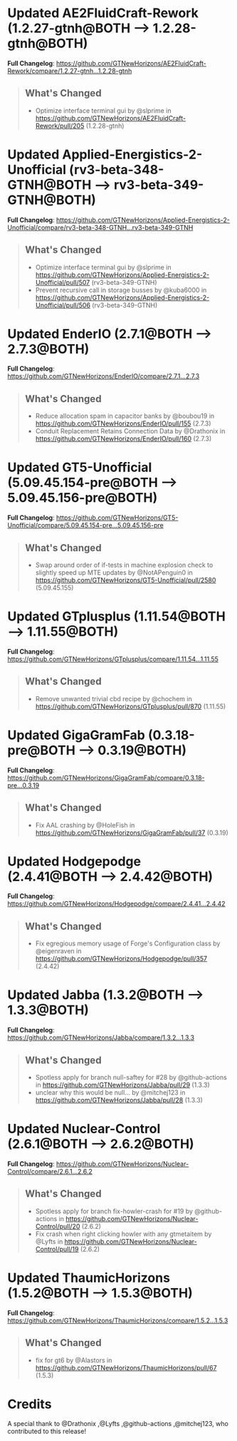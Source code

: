 # Updated AE2FluidCraft-Rework (1.2.27-gtnh@BOTH --> 1.2.28-gtnh@BOTH)
**Full Changelog**: https://github.com/GTNewHorizons/AE2FluidCraft-Rework/compare/1.2.27-gtnh...1.2.28-gtnh
>## What's Changed
> * Optimize interface terminal gui by @slprime in https://github.com/GTNewHorizons/AE2FluidCraft-Rework/pull/205 (1.2.28-gtnh)
>

# Updated Applied-Energistics-2-Unofficial (rv3-beta-348-GTNH@BOTH --> rv3-beta-349-GTNH@BOTH)
**Full Changelog**: https://github.com/GTNewHorizons/Applied-Energistics-2-Unofficial/compare/rv3-beta-348-GTNH...rv3-beta-349-GTNH
>## What's Changed
> * Optimize interface terminal gui by @slprime in https://github.com/GTNewHorizons/Applied-Energistics-2-Unofficial/pull/507 (rv3-beta-349-GTNH)
> * Prevent recursive call in storage busses by @kuba6000 in https://github.com/GTNewHorizons/Applied-Energistics-2-Unofficial/pull/506 (rv3-beta-349-GTNH)
>

# Updated EnderIO (2.7.1@BOTH --> 2.7.3@BOTH)
**Full Changelog**: https://github.com/GTNewHorizons/EnderIO/compare/2.7.1...2.7.3
>## What's Changed
> * Reduce allocation spam in capacitor banks by @boubou19 in https://github.com/GTNewHorizons/EnderIO/pull/155 (2.7.3)
> * Conduit Replacement Retains Connection Data by @Drathonix in https://github.com/GTNewHorizons/EnderIO/pull/160 (2.7.3)
>

# Updated GT5-Unofficial (5.09.45.154-pre@BOTH --> 5.09.45.156-pre@BOTH)
**Full Changelog**: https://github.com/GTNewHorizons/GT5-Unofficial/compare/5.09.45.154-pre...5.09.45.156-pre
>## What's Changed
> * Swap around order of if-tests in machine explosion check to slightly speed up MTE updates by @NotAPenguin0 in https://github.com/GTNewHorizons/GT5-Unofficial/pull/2580 (5.09.45.155)
>

# Updated GTplusplus (1.11.54@BOTH --> 1.11.55@BOTH)
**Full Changelog**: https://github.com/GTNewHorizons/GTplusplus/compare/1.11.54...1.11.55
>## What's Changed
> * Remove unwanted trivial cbd recipe by @chochem in https://github.com/GTNewHorizons/GTplusplus/pull/870 (1.11.55)
>

# Updated GigaGramFab (0.3.18-pre@BOTH --> 0.3.19@BOTH)
**Full Changelog**: https://github.com/GTNewHorizons/GigaGramFab/compare/0.3.18-pre...0.3.19
>## What's Changed
> * Fix AAL crashing by @HoleFish in https://github.com/GTNewHorizons/GigaGramFab/pull/37 (0.3.19)
>

# Updated Hodgepodge (2.4.41@BOTH --> 2.4.42@BOTH)
**Full Changelog**: https://github.com/GTNewHorizons/Hodgepodge/compare/2.4.41...2.4.42
>## What's Changed
> * Fix egregious memory usage of Forge's Configuration class by @eigenraven in https://github.com/GTNewHorizons/Hodgepodge/pull/357 (2.4.42)
>

# Updated Jabba (1.3.2@BOTH --> 1.3.3@BOTH)
**Full Changelog**: https://github.com/GTNewHorizons/Jabba/compare/1.3.2...1.3.3
>## What's Changed
> * Spotless apply for branch null-saftey for #28 by @github-actions in https://github.com/GTNewHorizons/Jabba/pull/29 (1.3.3)
> * unclear why this would be null... by @mitchej123 in https://github.com/GTNewHorizons/Jabba/pull/28 (1.3.3)
>

# Updated Nuclear-Control (2.6.1@BOTH --> 2.6.2@BOTH)
**Full Changelog**: https://github.com/GTNewHorizons/Nuclear-Control/compare/2.6.1...2.6.2
>## What's Changed
> * Spotless apply for branch fix-howler-crash for #19 by @github-actions in https://github.com/GTNewHorizons/Nuclear-Control/pull/20 (2.6.2)
> * Fix crash when right clicking howler with any gtmetaitem by @Lyfts in https://github.com/GTNewHorizons/Nuclear-Control/pull/19 (2.6.2)
>

# Updated ThaumicHorizons (1.5.2@BOTH --> 1.5.3@BOTH)
**Full Changelog**: https://github.com/GTNewHorizons/ThaumicHorizons/compare/1.5.2...1.5.3
>## What's Changed
> * fix for gt6 by @Alastors in https://github.com/GTNewHorizons/ThaumicHorizons/pull/67 (1.5.3)
>

# Credits
A special thank to @Drathonix ,@Lyfts ,@github-actions ,@mitchej123, who contributed to this release!